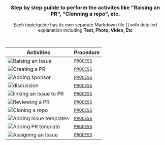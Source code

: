 <div align="center">
<h3>Step by step guilde to perform the activites like "Raising an PR", "Clonning a repo", etc.</h3>
<p>Each topic/guide has its own separate Markdown file [] with detailed explanation including <b>Text, Photo, Video, Etc</b></p>
</div>
  
<br>

|Activities| Procedure |
|---|--|
|![Raising an Issue](https://user-images.githubusercontent.com/51878265/168460126-9873831f-72a8-4239-8788-9ae91e00752b.png)|[`PROCESS`](guide/rasing-issue.md)|
|![Creating a PR](https://user-images.githubusercontent.com/51878265/168460125-9bf25668-dbe8-43bd-abc9-a4a08fd16986.png)|[`PROCESS`](guide/creating-pr.md)|
|![Adding sponsor](https://user-images.githubusercontent.com/51878265/168460168-0ca34fac-f57f-4e2a-ae9a-aa612248adb2.png)| [`PROCESS`](guide/adding-sponsor.md)|
|![discussion](https://user-images.githubusercontent.com/51878265/168459202-9f5908ee-10b7-4e3a-8736-f1b789504546.png)| [`PROCESS`](guide/starting-discussion.md)|
|![linking an Issue to PR](https://user-images.githubusercontent.com/51878265/168459199-48b1535f-64b6-4620-a7eb-b568417cc9b2.png)|[`PROCESS`](guide/linking-issue-with-pr.md)|
|![Reviewing a PR](https://user-images.githubusercontent.com/51878265/168460124-eb63d0dd-482b-4a88-b413-7f5a6ab16107.png)|[`PROCESS`](guide/reviewing-pr.md)|
|![Cloning a repo](https://user-images.githubusercontent.com/51878265/168459197-34162762-6713-4dcd-afc7-507401862a5d.png)|[`PROCESS`](guide/adding-issue-template.md)|
|![Adding Issue templates](https://user-images.githubusercontent.com/51878265/168459196-0446b6c7-c5cf-4a1b-9861-bfd09cf09190.png)|[`PROCESS`](guide/adding-issue-template.md)|
|![Adding PR template](https://user-images.githubusercontent.com/51878265/168459195-33767b18-c797-47cc-ad80-94c79ea3b242.png)|[`PROCESS`](guide/adding-pr-template.md)|
|![Assigning an Issue](https://user-images.githubusercontent.com/51878265/168459193-0f7b246b-eb1b-41bb-8537-11909d1752a5.png)|[`PROCESS`](guide/assigning-issue.md)|



